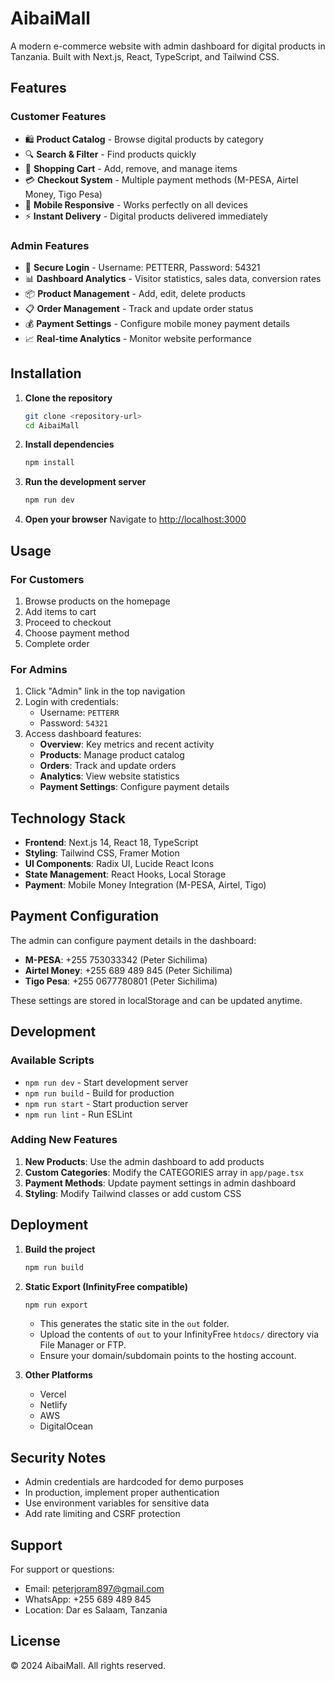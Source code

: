 # AibaiMall

A modern e-commerce website with admin dashboard for digital products in Tanzania. Built with Next.js, React, TypeScript, and Tailwind CSS.

## Features

### Customer Features
- 🛍️ **Product Catalog** - Browse digital products by category
- 🔍 **Search & Filter** - Find products quickly
- 🛒 **Shopping Cart** - Add, remove, and manage items
- 💳 **Checkout System** - Multiple payment methods (M-PESA, Airtel Money, Tigo Pesa)
- 📱 **Mobile Responsive** - Works perfectly on all devices
- ⚡ **Instant Delivery** - Digital products delivered immediately

### Admin Features
- 🔐 **Secure Login** - Username: PETTERR, Password: 54321
- 📊 **Dashboard Analytics** - Visitor statistics, sales data, conversion rates
- 📦 **Product Management** - Add, edit, delete products
- 📋 **Order Management** - Track and update order status
- 💰 **Payment Settings** - Configure mobile money payment details
- 📈 **Real-time Analytics** - Monitor website performance

## Installation

1. **Clone the repository**
   ```bash
   git clone <repository-url>
   cd AibaiMall
   ```

2. **Install dependencies**
   ```bash
   npm install
   ```

3. **Run the development server**
   ```bash
   npm run dev
   ```

4. **Open your browser**
   Navigate to [http://localhost:3000](http://localhost:3000)

## Usage

### For Customers
1. Browse products on the homepage
2. Add items to cart
3. Proceed to checkout
4. Choose payment method
5. Complete order

### For Admins
1. Click "Admin" link in the top navigation
2. Login with credentials:
   - Username: `PETTERR`
   - Password: `54321`
3. Access dashboard features:
   - **Overview**: Key metrics and recent activity
   - **Products**: Manage product catalog
   - **Orders**: Track and update orders
   - **Analytics**: View website statistics
   - **Payment Settings**: Configure payment details

## Technology Stack

- **Frontend**: Next.js 14, React 18, TypeScript
- **Styling**: Tailwind CSS, Framer Motion
- **UI Components**: Radix UI, Lucide React Icons
- **State Management**: React Hooks, Local Storage
- **Payment**: Mobile Money Integration (M-PESA, Airtel, Tigo)



## Payment Configuration

The admin can configure payment details in the dashboard:

- **M-PESA**: +255 753033342 (Peter Sichilima)
- **Airtel Money**: +255 689 489 845 (Peter Sichilima)
- **Tigo Pesa**: +255 0677780801 (Peter Sichilima)

These settings are stored in localStorage and can be updated anytime.

## Development

### Available Scripts

- `npm run dev` - Start development server
- `npm run build` - Build for production
- `npm run start` - Start production server
- `npm run lint` - Run ESLint

### Adding New Features

1. **New Products**: Use the admin dashboard to add products
2. **Custom Categories**: Modify the CATEGORIES array in `app/page.tsx`
3. **Payment Methods**: Update payment settings in admin dashboard
4. **Styling**: Modify Tailwind classes or add custom CSS

## Deployment

1. **Build the project**
   ```bash
   npm run build
   ```

2. **Static Export (InfinityFree compatible)**
   ```bash
   npm run export
   ```
   - This generates the static site in the `out` folder.
   - Upload the contents of `out` to your InfinityFree `htdocs/` directory via File Manager or FTP.
   - Ensure your domain/subdomain points to the hosting account.

3. **Other Platforms**
   - Vercel
   - Netlify
   - AWS
   - DigitalOcean

## Security Notes

- Admin credentials are hardcoded for demo purposes
- In production, implement proper authentication
- Use environment variables for sensitive data
- Add rate limiting and CSRF protection

## Support

For support or questions:
- Email: peterjoram897@gmail.com
- WhatsApp: +255 689 489 845
- Location: Dar es Salaam, Tanzania

## License

© 2024 AibaiMall. All rights reserved.
